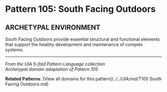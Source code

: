 # Pattern 105: South Facing Outdoors

## ARCHETYPAL ENVIRONMENT

South Facing Outdoors provide essential structural and functional elements that support the healthy development and maintenance of complex systems.

---

*From the UIA 5-fold Pattern Language collection*  
*Archetypal domain adaptation of Pattern 105*

**Related Patterns**: [View all domains for this pattern](../../UIA/md/T105 South Facing Outdoors.md)
